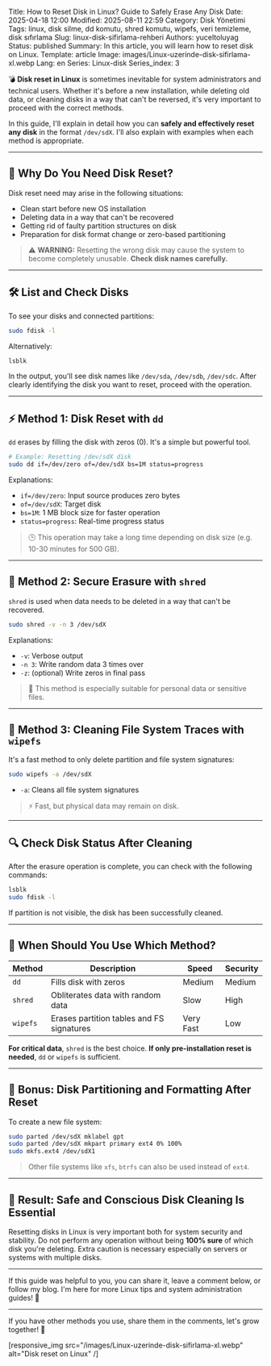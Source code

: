Title: How to Reset Disk in Linux? Guide to Safely Erase Any Disk
Date: 2025-04-18 12:00
Modified: 2025-08-11 22:59
Category: Disk Yönetimi
Tags: linux, disk silme, dd komutu, shred komutu, wipefs, veri temizleme, disk sıfırlama
Slug: linux-disk-sifirlama-rehberi
Authors: yuceltoluyag
Status: published
Summary: In this article, you will learn how to reset disk on Linux.
Template: article
Image: images/Linux-uzerinde-disk-sifirlama-xl.webp
Lang: en
Series: Linux-disk
Series_index: 3

💣 **Disk reset in Linux** is sometimes inevitable for system administrators and technical users. Whether it's before a new installation, while deleting old data, or cleaning disks in a way that can't be reversed, it's very important to proceed with the correct methods.

In this guide, I'll explain in detail how you can **safely and effectively reset any disk** in the format `/dev/sdX`. I'll also explain with examples when each method is appropriate.

---

## 🧠 Why Do You Need Disk Reset?

Disk reset need may arise in the following situations:

- Clean start before new OS installation
- Deleting data in a way that can't be recovered
- Getting rid of faulty partition structures on disk
- Preparation for disk format change or zero-based partitioning

> ⚠️ **WARNING:** Resetting the wrong disk may cause the system to become completely unusable. **Check disk names carefully.**

---

## 🛠️ List and Check Disks

To see your disks and connected partitions:

```bash
sudo fdisk -l
```

Alternatively:

```bash
lsblk
```

In the output, you'll see disk names like `/dev/sda`, `/dev/sdb`, `/dev/sdc`. After clearly identifying the disk you want to reset, proceed with the operation.

---

## ⚡ Method 1: Disk Reset with `dd`

`dd` erases by filling the disk with zeros (0). It's a simple but powerful tool.

```bash
# Example: Resetting /dev/sdX disk
sudo dd if=/dev/zero of=/dev/sdX bs=1M status=progress
```

Explanations:

- `if=/dev/zero`: Input source produces zero bytes
- `of=/dev/sdX`: Target disk
- `bs=1M`: 1 MB block size for faster operation
- `status=progress`: Real-time progress status

> 🕒 This operation may take a long time depending on disk size (e.g. 10-30 minutes for 500 GB).

---

## 🔐 Method 2: Secure Erasure with `shred`

`shred` is used when data needs to be deleted in a way that can't be recovered.

```bash
sudo shred -v -n 3 /dev/sdX
```

Explanations:

- `-v`: Verbose output
- `-n 3`: Write random data 3 times over
- `-z`: (optional) Write zeros in final pass

> 🔐 This method is especially suitable for personal data or sensitive files.

---

## 🧼 Method 3: Cleaning File System Traces with `wipefs`

It's a fast method to only delete partition and file system signatures:

```bash
sudo wipefs -a /dev/sdX
```

- `-a`: Cleans all file system signatures

> ⚡ Fast, but physical data may remain on disk.

---

## 🔍 Check Disk Status After Cleaning

After the erasure operation is complete, you can check with the following commands:

```bash
lsblk
sudo fdisk -l
```

If partition is not visible, the disk has been successfully cleaned.

---

## 🧾 When Should You Use Which Method?

| Method   | Description                               | Speed     | Security |
| -------- | ----------------------------------------- | --------- | -------- |
| `dd`     | Fills disk with zeros                     | Medium    | Medium   |
| `shred`  | Obliterates data with random data         | Slow      | High     |
| `wipefs` | Erases partition tables and FS signatures | Very Fast | Low      |

**For critical data**, `shred` is the best choice. **If only pre-installation reset is needed**, `dd` or `wipefs` is sufficient.

---

## 🚀 Bonus: Disk Partitioning and Formatting After Reset

To create a new file system:

```bash
sudo parted /dev/sdX mklabel gpt
sudo parted /dev/sdX mkpart primary ext4 0% 100%
sudo mkfs.ext4 /dev/sdX1
```

> Other file systems like `xfs`, `btrfs` can also be used instead of `ext4`.

---

## 📣 Result: Safe and Conscious Disk Cleaning Is Essential

Resetting disks in Linux is very important both for system security and stability. Do not perform any operation without being **100% sure** of which disk you're deleting. Extra caution is necessary especially on servers or systems with multiple disks.

---

If this guide was helpful to you, you can share it, leave a comment below, or follow my blog. I'm here for more Linux tips and system administration guides! 🐧

---

If you have other methods you use, share them in the comments, let's grow together! 🙌

[responsive_img src="/images/Linux-uzerinde-disk-sifirlama-xl.webp" alt="Disk reset on Linux" /]
